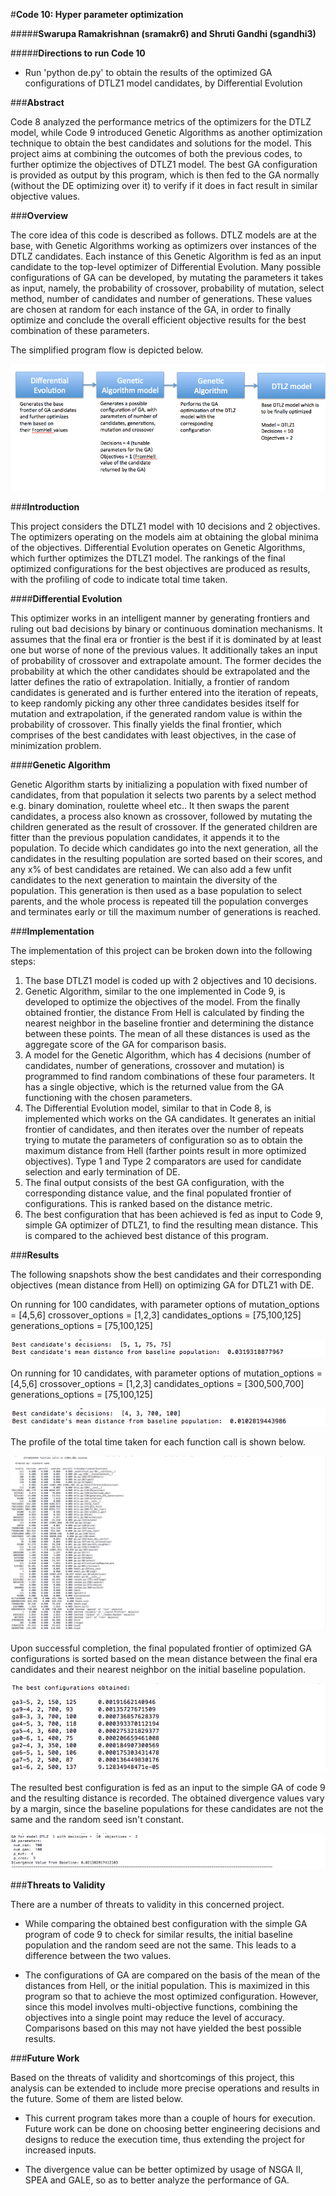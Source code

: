 #**Code 10: Hyper parameter optimization**

#####**Swarupa Ramakrishnan (sramakr6) and Shruti Gandhi (sgandhi3)**

#####**Directions to run Code 10**

* Run 'python de.py' to obtain the results of the optimized GA configurations of DTLZ1 model candidates, by Differential Evolution

###**Abstract**

Code 8 analyzed the performance metrics of the optimizers for the DTLZ model, while Code 9 introduced Genetic Algorithms as another optimization technique to obtain the best candidates and solutions for the model. This project aims at combining the outcomes of both the previous codes, to further optimize the objectives of DTLZ1 model. The best GA configuration is provided as output by this program, which is then fed to the GA normally (without the DE optimizing over it) to verify if it does in fact result in similar objective values.

###**Overview**

The core idea of this code is described as follows. DTLZ models are at the base, with Genetic Algorithms working as optimizers over instances of the DTLZ candidates. Each instance of this Genetic Algorithm is fed as an input candidate to the top-level optimizer of Differential Evolution. Many possible configurations of GA can be developed, by mutating the parameters it takes as input, namely, the probability of crossover, probability of mutation, select method, number of candidates and number of generations. These values are chosen at random for each instance of the GA, in order to finally optimize and conclude the overall efficient objective results for the best combination of these parameters.

The simplified program flow is depicted below.

![program_flow](img/program_flow.png)

###**Introduction**

This project considers the DTLZ1 model with 10 decisions and 2 objectives. The optimizers operating on the models aim at obtaining the global minima of the objectives. Differential Evolution operates on Genetic Algorithms, which further optimizes the DTLZ1 model. The rankings of the final optimized configurations for the best objectives are produced as results, with the profiling of code to indicate total time taken.

####**Differential Evolution**

This optimizer works in an intelligent manner by generating frontiers and ruling out bad decisions by binary or continuous domination mechanisms. It assumes that the final era or frontier is the best if it is dominated by at least one but worse of none of the previous values. It additionally takes an input of probability of crossover and extrapolate amount. The former decides the probability at which the other candidates should be extrapolated and the latter defines the ratio of extrapolation. Initially, a frontier of random candidates is generated and is further entered into the iteration of repeats, to keep randomly picking any other three candidates besides itself for mutation and extrapolation, if the generated random value is within the probability of crossover. This finally yields the final frontier, which comprises of the best candidates with least objectives, in the case of minimization problem.

####**Genetic Algorithm**

Genetic Algorithm starts by initializing a population with fixed number of candidates, from that population it selects two parents by a select method e.g. binary domination, roulette wheel etc.. It then swaps the parent candidates, a process also known as crossover, followed by mutating the children generated as the result of crossover. If the generated children are fitter than the previous population candidates, it appends it to the population. To decide which candidates go into the next generation, all the candidates in the resulting population are sorted based on their scores, and any x% of best candidates are retained. We can also add a few unfit candidates to the next generation to maintain the diversity of the population. This generation is then used as a base population to select parents, and the whole process is repeated till the population converges and terminates early or till the maximum number of generations is reached.


###**Implementation**

The implementation of this project can be broken down into the following steps:

<ol>
<li> The base DTLZ1 model is coded up with 2 objectives and 10 decisions. </li>
<li> Genetic Algorithm, similar to the one implemented in Code 9, is developed to optimize the objectives of the model. From the finally obtained frontier, the distance From Hell is calculated by finding the nearest neighbor in the baseline frontier and determining the distance between these points. The mean of all these distances is used as the aggregate score of the GA for comparison basis. </li>
<li> A model for the Genetic Algorithm, which has 4 decisions (number of candidates, number of generations, crossover and mutation) is programmed to find random combinations of these four parameters. It has a single objective, which is the returned value from the GA functioning with the chosen parameters. </li>
<li> The Differential Evolution model, similar to that in Code 8, is implemented which works on the GA candidates. It generates an initial frontier of candidates, and then iterates over the number of repeats trying to mutate the parameters of configuration so as to obtain the maximum distance from Hell (farther points result in more optimized objectives). Type 1 and Type 2 comparators are used for candidate selection and early termination of DE. </li>
<li> The final output consists of the best GA configuration, with the corresponding distance value, and the final populated frontier of configurations. This is ranked based on the distance metric. </li>
<li> The best configuration that has been achieved is fed as input to Code 9, simple GA optimizer of DTLZ1, to find the resulting mean distance. This is compared to the achieved best distance of this program. </li>
</ol>

###**Results**

The following snapshots show the best candidates and their corresponding objectives (mean distance from Hell) on optimizing GA for DTLZ1 with DE.

On running for 100 candidates, with parameter options of
mutation_options = [4,5,6]
crossover_options = [1,2,3]
candidates_options = [75,100,125]
generations_options = [75,100,125]  
    
![best_stuff_1](img/best_stuff_1.png)

On running for 10 candidates, with parameter options of
mutation_options = [4,5,6]
crossover_options = [1,2,3]
candidates_options = [300,500,700]
generations_options = [75,100,125]

![best_stuff_2](img/best_stuff_2.png)

The profile of the total time taken for each function call is shown below.

![profile](img/profile.png)

Upon successful completion, the final populated frontier of optimized GA configurations is sorted based on the mean distance between the final era candidates and their nearest neighbor on the initial baseline population. 

![sorted_configs](img/sorted_configs.png)

The resulted best configuration is fed as an input to the simple GA of code 9 and the resulting distance is recorded. The obtained divergence values vary by a margin, since the baseline populations for these candidates are not the same and the random seed isn't constant.

![comparison_with_9](img/comparison_with_9.png)

###**Threats to Validity**

There are a number of threats to validity in this concerned project.

* While comparing the obtained best configuration with the simple GA program of code 9 to check for similar results, the initial baseline population and the random seed are not the same. This leads to a difference between the two values.

* The configurations of GA are compared on the basis of the mean of the distances from Hell, or the initial population. This is maximized in this program so that to achieve the most optimized configuration. However, since this model involves multi-objective functions, combining the objectives into a single point may reduce the level of accuracy. Comparisons based on this may not have yielded the best possible results.

###**Future Work**

Based on the threats of validity and shortcomings of this project, this analysis can be extended to include more precise operations and results in the future. Some of them are listed below.

* This current program takes more than a couple of hours for execution. Future work can be done on choosing better engineering decisions and designs to reduce the execution time, thus extending the project for increased inputs.

* The divergence value can be better optimized by usage of NSGA II, SPEA and GALE, so as to better analyze the performance of GA.
